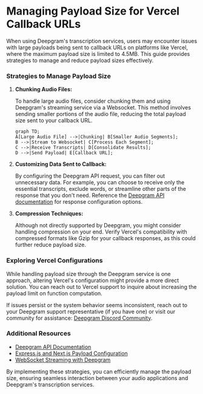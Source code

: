 # Managing Payload Size for Vercel Callback URLs

When using Deepgram's transcription services, users may encounter issues with large payloads being sent to callback URLs on platforms like Vercel, where the maximum payload size is limited to 4.5MB. This guide provides strategies to manage and reduce payload sizes effectively.

### Strategies to Manage Payload Size

1. **Chunking Audio Files:**
   
   To handle large audio files, consider chunking them and using Deepgram's streaming service via a Websocket. This method involves sending smaller portions of the audio file, reducing the total payload size sent to your callback URL.

   ```mermaid
   graph TD;
   A[Large Audio File] -->|Chunking| B[Smaller Audio Segments];
   B -->|Stream to Websocket| C[Process Each Segment];
   C -->|Receive Transcripts| D[Consolidate Results];
   D -->|Send Payload| E[Callback URL];
   ```

2. **Customizing Data Sent to Callback:**
   
   By configuring the Deepgram API request, you can filter out unnecessary data. For example, you can choose to receive only the essential transcripts, exclude words, or streamline other parts of the response that you don't need. Reference the [Deepgram API documentation](https://developers.deepgram.com) for response configuration options.

3. **Compression Techniques:**
   
   Although not directly supported by Deepgram, you might consider handling compression on your end. Verify Vercel's compatibility with compressed formats like Gzip for your callback responses, as this could further reduce payload size.

### Exploring Vercel Configurations

While handling payload size through the Deepgram service is one approach, altering Vercel's configuration might provide a more direct solution. You can reach out to Vercel support to inquire about increasing the payload limit on function computation.

If issues persist or the system behavior seems inconsistent, reach out to your Deepgram support representative (if you have one) or visit our community for assistance: [Deepgram Discord Community](https://discord.gg/deepgram).

### Additional Resources
- [Deepgram API Documentation](https://developers.deepgram.com)
- [Express.js and Next.js Payload Configuration](https://developers.deepgram.com/docs/payload-too-large#expressjs-bodyparser--nextjs-api-routes)
- [WebSocket Streaming with Deepgram](https://developers.deepgram.com/docs/getting-started-with-live-streaming-audio)

By implementing these strategies, you can efficiently manage the payload size, ensuring seamless interaction between your audio applications and Deepgram's transcription services.